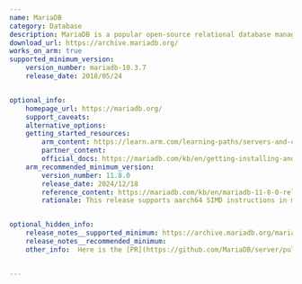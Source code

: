 ```yaml
---
name: MariaDB 
category: Database
description: MariaDB is a popular open-source relational database management system (RDBMS). It is a robust, scalable, and secure RDBMS that continues to evolve with the contributions of its community. It provides the tools and flexibility to meet your database needs.
download_url: https://archive.mariadb.org/
works_on_arm: true
supported_minimum_version:
    version_number: mariadb-10.3.7
    release_date: 2018/05/24


optional_info:
    homepage_url: https://mariadb.org/
    support_caveats:
    alternative_options:
    getting_started_resources:
        arm_content: https://learn.arm.com/learning-paths/servers-and-cloud-computing/mariadb/
        partner_content: 
        official_docs: https://mariadb.com/kb/en/getting-installing-and-upgrading-mariadb/
    arm_recommended_minimum_version:
        version_number: 11.8.0
        release_date: 2024/12/18
        reference_content: https://mariadb.com/kb/en/mariadb-11-8-0-release-notes/
        rationale: This release supports aarch64 SIMD instructions in mhnsw algorithm. However, version 11.8.0 is an alpha release, so consider switching to 11.8.1 for the stable functionality.


optional_hidden_info:
    release_notes__supported_minimum: https://archive.mariadb.org/mariadb-10.3.7/repo/ubuntu/dists/bionic/main/binary-arm64/
    release_notes__recommended_minimum:
    other_info:  Here is the [PR](https://github.com/MariaDB/server/pull/773/files) to fix compilation issues for AArch64.


---
```

